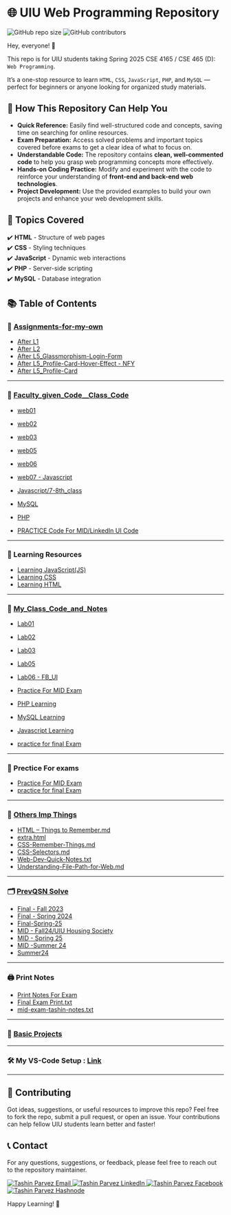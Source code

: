 # 🌐 UIU Web Programming Repository
![GitHub repo size](https://img.shields.io/github/repo-size/TashinParvez/UIU-Web-Programming)
![GitHub contributors](https://img.shields.io/github/contributors/TashinParvez/UIU-Web-Programming)

Hey, everyone! 👋

This repo is for UIU students taking Spring 2025 CSE 4165 / CSE 465 (D): `Web Programming`.

It’s a one-stop resource to learn `HTML`, `CSS`, `JavaScript`, `PHP`, and `MySQL` — perfect for beginners or anyone looking for organized study materials.

## 📌 How This Repository Can Help You 

- **Quick Reference:** Easily find well-structured code and concepts, saving time on searching for online resources.  
- **Exam Preparation:** Access solved problems and important topics covered before exams to get a clear idea of what to focus on.  
- **Understandable Code:** The repository contains **clean, well-commented code** to help you grasp web programming concepts more effectively.  
- **Hands-on Coding Practice:** Modify and experiment with the code to reinforce your understanding of **front-end and back-end web technologies**.  
- **Project Development:** Use the provided examples to build your own projects and enhance your web development skills.  


## 📂 Topics Covered  

✔️ **HTML** - Structure of web pages  
✔️ **CSS** - Styling techniques  
✔️ **JavaScript** - Dynamic web interactions  
✔️ **PHP** - Server-side scripting  
✔️ **MySQL** - Database integration  

## 📚 Table of Contents

### 📝 [Assignments-for-my-own](https://github.com/TashinParvez/UIU-Web-Programming/tree/main/Assignments-for-my-own)

- [After L1](https://github.com/TashinParvez/UIU-Web-Programming/tree/main/Assignments-for-my-own/L1)
- [After L2](https://github.com/TashinParvez/UIU-Web-Programming/tree/main/Assignments-for-my-own/L2)
- [After L5_Glassmorphism-Login-Form](https://github.com/TashinParvez/UIU-Web-Programming/tree/main/Assignments-for-my-own/L5_Glassmorphism-Login-Form)
- [After L5_Profile-Card-Hover-Effect - NFY](https://github.com/TashinParvez/UIU-Web-Programming/tree/main/Assignments-for-my-own/L5_Profile-Card-Hover-Effect%20-%20NFY)
- [After L5_Profile-Card](https://github.com/TashinParvez/UIU-Web-Programming/tree/main/Assignments-for-my-own/L5_Profile-Card)

---

### 📘 [Faculty_given_Code\_\_Class_Code](https://github.com/TashinParvez/UIU-Web-Programming/tree/main/Faculty_given_Code__Class_Code)

- [web01](https://github.com/TashinParvez/UIU-Web-Programming/tree/main/Faculty_given_Code__Class_Code/web01)
- [web02](https://github.com/TashinParvez/UIU-Web-Programming/tree/main/Faculty_given_Code__Class_Code/web02)
- [web03](https://github.com/TashinParvez/UIU-Web-Programming/tree/main/Faculty_given_Code__Class_Code/web03)
- [web05](https://github.com/TashinParvez/UIU-Web-Programming/tree/main/Faculty_given_Code__Class_Code/web05)
- [web06](https://github.com/TashinParvez/UIU-Web-Programming/tree/main/Faculty_given_Code__Class_Code/web06)
- [web07 - Javascript](https://github.com/TashinParvez/UIU-Web-Programming/tree/main/Faculty_given_Code__Class_Code/web07%20-%20Javascript)

- [Javascript/7-8th_class](https://github.com/TashinParvez/UIU-Web-Programming/tree/main/Faculty_given_Code__Class_Code/Javascript/7-8th_class)
- [MySQL](https://github.com/TashinParvez/UIU-Web-Programming/tree/main/Faculty_given_Code__Class_Code/MySQL)
- [PHP](https://github.com/TashinParvez/UIU-Web-Programming/tree/main/Faculty_given_Code__Class_Code/PHP)
- [PRACTICE Code For MID/LinkedIn UI Code](https://github.com/TashinParvez/UIU-Web-Programming/tree/main/Faculty_given_Code__Class_Code/PRACTICE%20Code%20For%20MID/LinkedIn%20UI%20Code)

---

### 🎨 Learning Resources

- [Learning JavaScript(JS)](https://github.com/TashinParvez/UIU-Web-Programming/tree/main/Learning%20JS)
- [Learning CSS](https://github.com/TashinParvez/UIU-Web-Programming/tree/main/Learning-CSS)
- [Learning HTML](https://github.com/TashinParvez/UIU-Web-Programming/tree/main/Learning-HTML)

---

### 🧠 [My_Class_Code_and_Notes](https://github.com/TashinParvez/UIU-Web-Programming/tree/main/My_Class_Code_and_Notes)

- [Lab01](https://github.com/TashinParvez/UIU-Web-Programming/tree/main/My_Class_Code_and_Notes/Lab01)
- [Lab02](https://github.com/TashinParvez/UIU-Web-Programming/tree/main/My_Class_Code_and_Notes/Lab02)
- [Lab03](https://github.com/TashinParvez/UIU-Web-Programming/tree/main/My_Class_Code_and_Notes/Lab03)
- [Lab05](https://github.com/TashinParvez/UIU-Web-Programming/tree/main/My_Class_Code_and_Notes/Lab05)
- [Lab06 - FB_UI](https://github.com/TashinParvez/UIU-Web-Programming/tree/main/My_Class_Code_and_Notes/Lab06%20-%20FB_UI)
- [Practice For MID Exam](https://github.com/TashinParvez/UIU-Web-Programming/tree/main/My_Class_Code_and_Notes/Practice%20For%20MID)

- [PHP Learning](https://github.com/TashinParvez/UIU-Web-Programming/tree/main/My_Class_Code_and_Notes/PHP%20Learning)
- [MySQL Learning](https://github.com/TashinParvez/UIU-Web-Programming/tree/main/My_Class_Code_and_Notes/MySQL%20Learning)
- [Javascript Learning](https://github.com/TashinParvez/UIU-Web-Programming/tree/main/My_Class_Code_and_Notes/Javascript%20Learning)
- [practice for final Exam](https://github.com/TashinParvez/UIU-Web-Programming/tree/main/My_Class_Code_and_Notes/practice%20for%20final)

---

### 💬 Prectice For exams

- [Practice For MID Exam](https://github.com/TashinParvez/UIU-Web-Programming/tree/main/My_Class_Code_and_Notes/Practice%20For%20MID)
- [practice for final Exam](https://github.com/TashinParvez/UIU-Web-Programming/tree/main/My_Class_Code_and_Notes/practice%20for%20final)

---

### 📂 [Others Imp Things](https://github.com/TashinParvez/UIU-Web-Programming/tree/main/Others)

- [HTML – Things to Remember.md](https://github.com/TashinParvez/UIU-Web-Programming/blob/main/Others/HTML-Remember-Things.md)
- [extra.html](https://github.com/TashinParvez/UIU-Web-Programming/blob/main/Others/extra.html)
- [CSS-Remember-Things.md](https://github.com/TashinParvez/UIU-Web-Programming/blob/main/Others/CSS-Remember-Things.md)
- [CSS-Selectors.md](https://github.com/TashinParvez/UIU-Web-Programming/blob/main/Others/CSS-Selectors.md)
- [Web-Dev-Quick-Notes.txt](https://github.com/TashinParvez/UIU-Web-Programming/blob/main/Others/notes.txt)
- [Understanding-File-Path-for-Web.md](https://github.com/TashinParvez/UIU-Web-Programming/blob/main/Others/FilePath.md)

---

### 🗂️ [PrevQSN Solve](https://github.com/TashinParvez/UIU-Web-Programming/tree/main/PrevQSN%20Solve)

- [Final - Fall 2023](https://github.com/TashinParvez/UIU-Web-Programming/tree/main/PrevQSN%20Solve/Final%20-%20Fall%202023)
- [Final - Spring 2024](https://github.com/TashinParvez/UIU-Web-Programming/tree/main/PrevQSN%20Solve/Final%20-%20Spring%202024)
- [Final-Spring-25](https://github.com/TashinParvez/UIU-Web-Programming/tree/main/PrevQSN%20Solve/Final-Spring-25)
- [MID - Fall24/UIU Housing Society](https://github.com/TashinParvez/UIU-Web-Programming/tree/main/PrevQSN%20Solve/MID%20-%20Fall24/UIU%20Housing%20Society)
- [MID - Spring 25](https://github.com/TashinParvez/UIU-Web-Programming/tree/main/PrevQSN%20Solve/MID%20-%20Spring%2025)
- [MID -Summer 24](https://github.com/TashinParvez/UIU-Web-Programming/tree/main/PrevQSN%20Solve/MID%20-Summer%2024)
- [Summer24](https://github.com/TashinParvez/UIU-Web-Programming/tree/main/PrevQSN%20Solve/Summer24)

---

### 🖨️ Print Notes

- [Print Notes For Exam](https://github.com/TashinParvez/UIU-Web-Programming/tree/main/Print%20Notes%20For%20Exam)
- [Final Exam Print.txt](https://github.com/TashinParvez/UIU-Web-Programming/blob/main/Print%20Notes%20For%20Exam/Print.txt)
- [mid-exam-tashin-notes.txt](https://github.com/TashinParvez/UIU-Web-Programming/blob/main/Print%20Notes%20For%20Exam/mid-tashin-notes.txt)

---

### 💼 [Basic Projects](https://github.com/TashinParvez/UIU-Web-Programming/tree/main/Project)

---

### 🛠️ My VS-Code Setup : [Link](https://github.com/TashinParvez/When-I-sit-on-a-new-pc)

---

## 🏡 Contributing
Got ideas, suggestions, or useful resources to improve this repo?
Feel free to fork the repo, submit a pull request, or open an issue.
Your contributions can help fellow UIU students learn better and faster!


## 📞 Contact
For any questions, suggestions, or feedback, please feel free to reach out to the repository maintainer.
<p align="left">
  <a href="mailto:tashinparvez2002@gmail.com" target="blank">
    <img src="https://img.shields.io/badge/Email-0078D4?style=for-the-badge&logo=gmail&logoColor=white" alt="Tashin Parvez Email" />
  </a>
  <a href="https://linkedin.com/in/tashinparvez" target="blank">
    <img src="https://img.shields.io/badge/LinkedIn-0A66C2?style=for-the-badge&logo=linkedin&logoColor=white" alt="Tashin Parvez LinkedIn" />
  </a>
  <a href="https://fb.com/tashin.parvez.5" target="blank">
    <img src="https://img.shields.io/badge/Facebook-1877F2?style=for-the-badge&logo=facebook&logoColor=white" alt="Tashin Parvez Facebook" />
  </a>
  <a href="https://tashinparvez.hashnode.dev/" target="blank">
    <img src="https://img.shields.io/badge/Hashnode-2962FF?style=for-the-badge&logo=hashnode&logoColor=white" alt="Tashin Parvez Hashnode" />
  </a>
</p>


Happy Learning! 🚀
